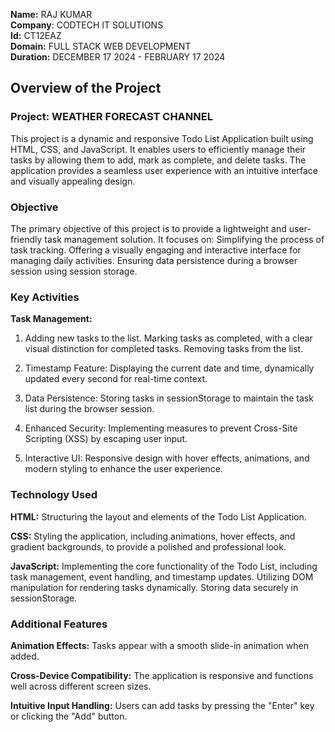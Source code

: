 **Name:** RAJ KUMAR  
**Company**: CODTECH IT SOLUTIONS  
**Id:** CT12EAZ  
**Domain:** FULL STACK WEB DEVELOPMENT  
**Duration:** DECEMBER 17 2024 - FEBRUARY 17 2024  



## Overview of the Project
### Project: WEATHER FORECAST CHANNEL
This project is a dynamic and responsive Todo List Application built using HTML, CSS, and JavaScript. It enables users to efficiently manage their tasks by allowing them to add, mark as complete, and delete tasks. The application provides a seamless user experience with an intuitive interface and visually appealing design.


### Objective
The primary objective of this project is to provide a lightweight and user-friendly task management solution. It focuses on:
          Simplifying the process of task tracking.
          Offering a visually engaging and interactive interface for managing daily activities.
          Ensuring data persistence during a browser session using session storage.


### Key Activities
**Task Management:**
1. Adding new tasks to the list.
        Marking tasks as completed, with a clear visual distinction for completed tasks.
        Removing tasks from the list.
        
2. Timestamp Feature:
        Displaying the current date and time, dynamically updated every second for real-time context.
   
3. Data Persistence:
        Storing tasks in sessionStorage to maintain the task list during the browser session.
   
4. Enhanced Security:
        Implementing measures to prevent Cross-Site Scripting (XSS) by escaping user input.
   
5. Interactive UI:
        Responsive design with hover effects, animations, and modern styling to enhance the user experience.
   
### Technology Used
**HTML:**
Structuring the layout and elements of the Todo List Application.

**CSS:**
Styling the application, including animations, hover effects, and gradient backgrounds, to provide a polished and professional look.

**JavaScript:**
      Implementing the core functionality of the Todo List, including task management, event handling, and timestamp updates.
      Utilizing DOM manipulation for rendering tasks dynamically.
      Storing data securely in sessionStorage.

      
### Additional Features
**Animation Effects:**
Tasks appear with a smooth slide-in animation when added.

**Cross-Device Compatibility:**
The application is responsive and functions well across different screen sizes.

**Intuitive Input Handling:**
Users can add tasks by pressing the "Enter" key or clicking the "Add" button.
